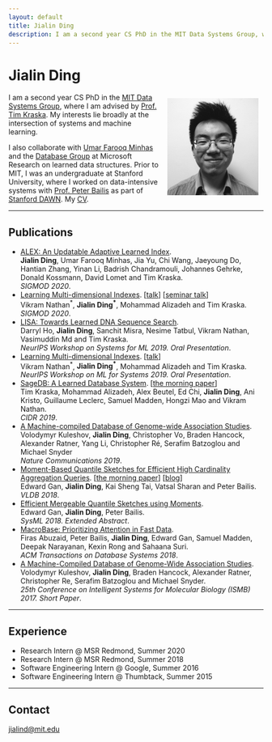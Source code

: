 ```yaml
---
layout: default
title: Jialin Ding
description: I am a second year CS PhD in the MIT Data Systems Group, where I am advised by Prof. Tim Kraska. My interests lie broadly at the intersection of systems and machine learning.
---
```


# Jialin Ding
<img src="/static/jialin.jpg" alt="Jialin" style="width: 180px; height: 192px; float: right; margin: 10px"/>
<!-- ![Jialin](/static/jialin.jpg) -->

I am a second year CS PhD in the [MIT Data Systems Group](http://dsg.csail.mit.edu/), where I am advised by [Prof. Tim Kraska](http://people.csail.mit.edu/kraska/).
My interests lie broadly at the intersection of systems and machine learning.

I also collaborate with [Umar Farooq Minhas](https://www.microsoft.com/en-us/research/people/ufminhas/) and the [Database Group](https://www.microsoft.com/en-us/research/group/database/) at Microsoft Research on learned data structures.
Prior to MIT, I was an undergraduate at Stanford University, where I worked on data-intensive systems with [Prof. Peter Bailis](http://www.bailis.org) as part of [Stanford DAWN](http://dawn.cs.stanford.edu).
My [CV](/cv.pdf).

---

## Publications

- [ALEX: An Updatable Adaptive Learned Index](https://www.microsoft.com/en-us/research/uploads/prod/2020/04/MSRAlexTechnicalReport.pdf). <br>
**Jialin Ding**, Umar Farooq Minhas, Jia Yu, Chi Wang, Jaeyoung Do, Hantian Zhang, Yinan Li, Badrish Chandramouli, Johannes Gehrke, Donald Kossmann, David Lomet and Tim Kraska. <br>
*SIGMOD 2020*.
- [Learning Multi-dimensional Indexes](https://arxiv.org/pdf/1912.01668.pdf). [[talk](https://slideslive.com/38922481/contributed-talk-3-learning-multidimensional-indexes)] [[seminar talk](https://drive.google.com/file/d/13D6f_f7N018Cim4_crL0NJkjWAuKOjHg/view)]<br>
Vikram Nathan<sup>\*</sup>, **Jialin Ding<sup>\*</sup>**, Mohammad Alizadeh and Tim Kraska. <br>
*SIGMOD 2020*.
- [LISA: Towards Learned DNA Sequence Search](https://arxiv.org/pdf/1910.04728.pdf). <br>
Darryl Ho, **Jialin Ding**, Sanchit Misra, Nesime Tatbul, Vikram Nathan, Vasimuddin Md and Tim Kraska. <br>
*NeurIPS Workshop on Systems for ML 2019. Oral Presentation*.
- [Learning Multi-dimensional Indexes](http://mlforsystems.org/accepted_papers.html). [[talk](https://slideslive.com/38922481/contributed-talk-3-learning-multidimensional-indexes)]<br>
Vikram Nathan<sup>\*</sup>, **Jialin Ding<sup>\*</sup>**, Mohammad Alizadeh and Tim Kraska. <br>
*NeurIPS Workshop on ML for Systems 2019. Oral Presentation*.
- [SageDB: A Learned Database System](http://cidrdb.org/cidr2019/papers/p117-kraska-cidr19.pdf). [[the morning paper](https://blog.acolyer.org/2019/01/16/sagedb-a-learned-database-system/)]<br>
Tim Kraska, Mohammad Alizadeh, Alex Beutel, Ed Chi, **Jialin Ding**, Ani Kristo, Guillaume Leclerc, Samuel Madden, Hongzi Mao and Vikram Nathan. <br>
*CIDR 2019*.
- [A Machine-compiled Database of Genome-wide Association Studies](https://www.nature.com/articles/s41467-019-11026-x). <br>
Volodymyr Kuleshov, **Jialin Ding**, Christopher Vo, Braden Hancock, Alexander Ratner, Yang Li, Christopher Ré, Serafim Batzoglou and Michael Snyder <br>
*Nature Communications 2019*.
- [Moment-Based Quantile Sketches for Efficient High Cardinality Aggregation Queries](https://arxiv.org/pdf/1803.01969.pdf). [[the morning paper](https://blog.acolyer.org/2018/10/31/moment-based-quantile-sketches-for-efficient-high-cardinality-aggregation-queries/)] [[blog](https://dawn.cs.stanford.edu/2018/08/29/moments/)]<br>
Edward Gan, **Jialin Ding**, Kai Sheng Tai, Vatsal Sharan and Peter Bailis. <br>
*VLDB 2018*.
- [Efficient Mergeable Quantile Sketches using Moments](http://dawn.cs.stanford.edu/pubs/gan2018emerge.pdf). <br>
Edward Gan, **Jialin Ding**, Peter Bailis. <br>
*SysML 2018. Extended Abstract*.
- [MacroBase: Prioritizing Attention in Fast Data](https://dl.acm.org/citation.cfm?doid=3298792.3276463). <br>
Firas Abuzaid, Peter Bailis, **Jialin Ding**, Edward Gan, Samuel Madden, Deepak Narayanan, Kexin Rong and Sahaana Suri. <br>
*ACM Transactions on Database Systems 2018*.
- [A Machine-Compiled Database of Genome-Wide Association Studies](https://drive.google.com/file/d/0B4y0zfdRviKsRW5Zd0FBVlFIa3c/view). <br>
Volodymyr Kuleshov, **Jialin Ding**, Braden Hancock, Alexander Ratner, Christopher Re, Serafim Batzoglou and Michael Snyder. <br>
*25th Conference on Intelligent Systems for Molecular Biology (ISMB) 2017. Short Paper*.

---

## Experience

- Research Intern @ MSR Redmond, Summer 2020
- Research Intern @ MSR Redmond, Summer 2018
- Software Engineering Intern @ Google, Summer 2016
- Software Engineering Intern @ Thumbtack, Summer 2015

___

## Contact

jialind@mit.edu
